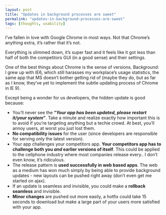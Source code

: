 ```yaml
---
layout: post
title: "Updates in background processes are sweet"
permalink: "updates-in-background-processes-are-sweet"
tags: [thoughts, usability]
---
```


I’ve fallen in love with Google Chrome in most ways. Not that Chrome’s anything extra, it’s rather that it’s not.

Everything is slimmed down, it’s super fast and it feels like it got less than half of both the competitors GUI (in a good sense) and their settings.

One of the best things about Chrome is the sense of versions. Background: I grew up with IE6, which still harasses my workplace’s usage statistics, the same app that MS doesn’t bother getting rid of (maybe they do, but as far as I know, they’ve yet to implement the subtle updating process of Chrome in IE 9).

Except being a wonder for us developers, the hidden update is good because:
<ul>
	<li>You’ll never see the <strong>“<em>Your app has been updated, please restart it/your system</em>”</strong>. Take a minute and realize exactly how important this is to avoid if you’re targeting anything but a techie crowd. At best, you’ll annoy users, at worst you just lost them.</li>
	<li> <strong>No compatibility issues</strong> for the user (since developers are responsible for serving only the latest version).</li>
	<li>Your app challenges your competitors app. <strong>Your competitors app has to challenge both you <em>and</em> earlier versions of itself</strong>. This could be applied to the cellphone industry where most companies release every.. I don’t even know, it’s ridiculous.</li>
	<li>The release pattern is <strong>used successfully in web based apps</strong>. The web as a medium has won much simply by being able to provide background updates - new layouts can be pushed right away (don’t even get me started on ajax).</li>
	<li>If an update is seamless and invisible, you could make a <strong>rollback seamless</strong> and invisible.</li>
	<li> <strong>Minor changes</strong> are pushed out more easily, a hotfix could take 15 seconds to download but make a large part of your users more satisfied with your app.</li>
</ul>
